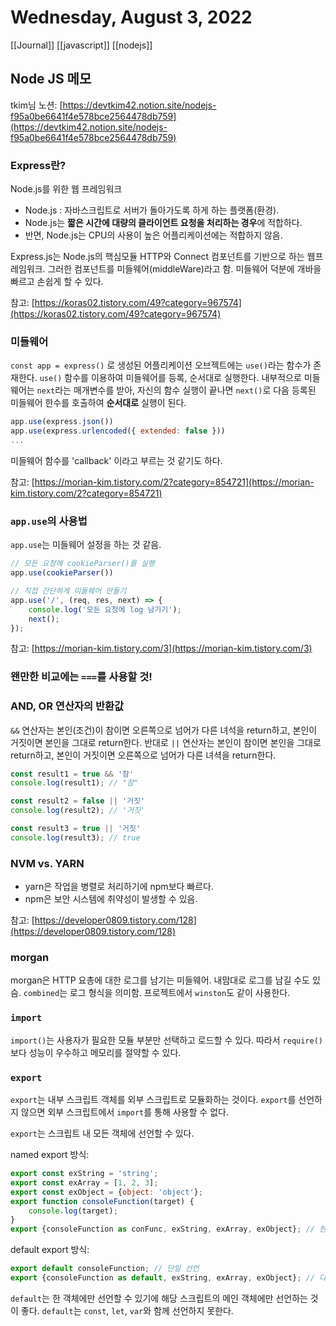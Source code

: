 # Wednesday, August 3, 2022

[[Journal]]
[[javascript]]
[[nodejs]]

## Node JS 메모

tkim님 노션: [https://devtkim42.notion.site/nodejs-f95a0be6641f4e578bce2564478db759](https://devtkim42.notion.site/nodejs-f95a0be6641f4e578bce2564478db759)

### Express란?

Node.js를 위한 웹 프레임워크

- Node.js : 자바스크립트로 서버가 돌아가도록 하게 하는 플랫폼(환경).
- Node.js는 **짧은 시간에 대량의 클라이언트 요청을 처리하는 경우**에 적합하다.
- 반면, Node.js는 CPU의 사용이 높은 어플리케이션에는 적합하지 않음.

Express.js는 Node.js의 핵심모듈 HTTP와 Connect 컴포넌트를 기반으로 하는 웹프레임워크.
그러한 컴포넌트를 미들웨어(middleWare)라고 함. 미들웨어 덕분에 개바을 빠르고 손쉽게 할 수 있다.

참고: [https://koras02.tistory.com/49?category=967574](https://koras02.tistory.com/49?category=967574)

### 미들웨어

`const app = express()` 로 생성된 어플리케이션 오브젝트에는 `use()`라는 함수가 존재한다.
`use()` 함수를 이용하여 미들웨어를 등록, 순서대로 실행한다.
내부적으로 미들웨어는 `next`라는 매개변수를 받아, 자신의 함수 실행이 끝나면 `next()`로 다음 등록된 미들웨어 한수를 호출하여 **순서대로** 실행이 된다.

```js
app.use(express.json())
app.use(express.urlencoded({ extended: false }))
...
```

미들웨어 함수를 'callback' 이라고 부르는 것 같기도 하다.

참고: [https://morian-kim.tistory.com/2?category=854721](https://morian-kim.tistory.com/2?category=854721)

### `app.use`의 사용법

`app.use`는 미들웨어 설정을 하는 것 같음.

```js
// 모든 요청에 cookieParser()를 실행
app.use(cookieParser())
```

```js
// 직접 간단하게 미들웨어 만들기
app.use('/', (req, res, next) => {
    console.log('모든 요청에 log 남기기');
    next();
});
```

참고: [https://morian-kim.tistory.com/3](https://morian-kim.tistory.com/3)

### 왠만한 비교에는 `===`를 사용할 것!

### AND, OR 연산자의 반환값

`&&` 연산자는 본인(조건)이 참이면 오른쪽으로 넘어가 다른 녀석을 return하고, 본인이 거짓이면 본인을 그대로 return한다.
반대로 `||` 연산자는 본인이 참이면 본인을 그대로 return하고, 본인이 거짓이면 오른쪽으로 넘어가 다른 녀셕을 return한다.

```js
const result1 = true && '참'
console.log(result1); // "참"

const result2 = false || '거짓'
console.log(result2); // '거짓'

const result3 = true || '거짓'
console.log(result3); // true
```

### NVM vs. YARN

- yarn은 작업을 병렬로 처리하기에 npm보다 빠르다.
- npm은 보안 시스템에 취약성이 발생할 수 있음.

참고: [https://developer0809.tistory.com/128](https://developer0809.tistory.com/128)

### morgan

morgan은 HTTP 요총에 대한 로그를 남기는 미들웨어.
내맘대로 로그를 남길 수도 있슴.
`combined`는 로그 형식을 의미함.
프로젝트에서 `winston`도 같이 사용한다.

### `import`

`import()`는 사용자가 필요한 모듈 부분만 선택하고 로드할 수 있다. 따라서 `require()`보다 성능이 우수하고 메모리를 절약할 수 있다.

### `export`

`export`는 내부 스크립트 객체를 외부 스크립트로 모듈화하는 것이다. `export`를 선언하지 않으면 외부 스크립트에서 `import`를 통해 사용할 수 없다.

`export`는 스크립트 내 모든 객체에 선언할 수 있다.

named export 방식:

```js
export const exString = 'string';
export const exArray = [1, 2, 3];
export const exObject = {object: 'object'};
export function consoleFunction(target) {
    console.log(target);
}
export {consoleFunction as conFunc, exString, exArray, exObject}; // 한 번에 선언
```

default export 방식:

```js
export default consoleFunction; // 단일 선언
export {consoleFunction as default, exString, exArray, exObject}; // 다른 객체와 같이 선언
```

`default`는 한 객체에만 선언할 수 있기에 해당 스크립트의 메인 객체에만 선언하는 것이 좋다.
`default`는 `const`, `let`, `var`와 함께 선언하지 못한다.
